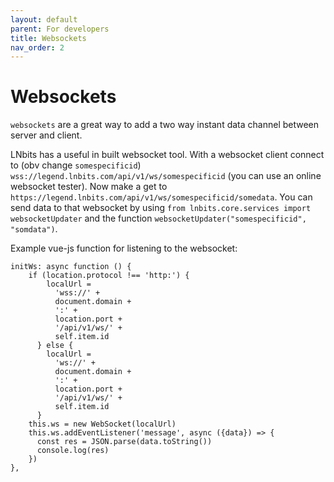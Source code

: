 ```yaml
---
layout: default
parent: For developers
title: Websockets
nav_order: 2
---
```


# Websockets

`websockets` are a great way to add a two way instant data channel between server and client.

LNbits has a useful in built websocket tool. With a websocket client connect to (obv change `somespecificid`) `wss://legend.lnbits.com/api/v1/ws/somespecificid` (you can use an online websocket tester). Now make a get to `https://legend.lnbits.com/api/v1/ws/somespecificid/somedata`. You can send data to that websocket by using `from lnbits.core.services import websocketUpdater` and the function `websocketUpdater("somespecificid", "somdata")`.

Example vue-js function for listening to the websocket:

```
initWs: async function () {
    if (location.protocol !== 'http:') {
        localUrl =
          'wss://' +
          document.domain +
          ':' +
          location.port +
          '/api/v1/ws/' +
          self.item.id
      } else {
        localUrl =
          'ws://' +
          document.domain +
          ':' +
          location.port +
          '/api/v1/ws/' +
          self.item.id
      }
    this.ws = new WebSocket(localUrl)
    this.ws.addEventListener('message', async ({data}) => {
      const res = JSON.parse(data.toString())
      console.log(res)
    })
},
```
